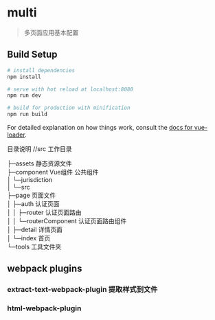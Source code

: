 # multi

> 多页面应用基本配置

## Build Setup

``` bash
# install dependencies
npm install

# serve with hot reload at localhost:8080
npm run dev

# build for production with minification
npm run build
```

For detailed explanation on how things work, consult the [docs for vue-loader](http://vuejs.github.io/vue-loader).



目录说明
//src 工作目录

├─assets        静态资源文件  
├─component     Vue组件 公共组件  
│  └─jurisdiction  
│      └─src  
├─page               页面文件  
│  ├─auth           认证页面  
│  │  ├─router     认证页面路由  
│  │  └─routerComponent     认证页面路由组件  
│  ├─detail         详情页面  
│  └─index          首页  
└─tools              工具文件夹  


## webpack plugins
### extract-text-webpack-plugin 提取样式到文件


### html-webpack-plugin

